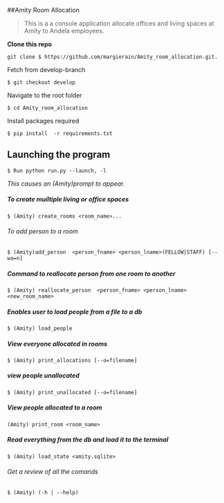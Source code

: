 ##Amity Room Allocation

>This is a a console application allocate offices and living spaces at Amity to Andela employees.

**Clone this repo**

```shell
git clone $ https://github.com/margierain/Amity_room_allocation.git.
````

Fetch from develop-branch
```shell
$ git checkout develop
```

Navigate to the root folder
```
$ cd Amity_room_allocation
```

Install packages required
```shell
$ pip install  -r requirements.txt
```

## Launching the program
```shell
$ Run python run.py --launch, -l
```

*This causes an (Amity)prompt to appear.*

##### *To create muiltiple living or office spaces*

```shell
$ (Amity) create_rooms <room_name>...
```
###### To add person to a room

```shell
$ (Amity)add_person  <person_fname> <person_lname>(FELLOW|STAFF) [--wa=n]
```

##### Command to reallocate person from one room to another

``` shell
$ (Amity) reallocate_person  <person_fname> <person_lname> <new_room_name>
```

##### Enables user to load people from a file to a db
```shell
$ (Amity) load_people
```

##### View everyone allocated in rooms

```shell
$ (Amity) print_allocations [--o=filename]
```

##### view people unallocated
```shell
$ (Amity) print_unallocated [--o=filename]
```

##### View people allocated to a room
```shell
(Amity) print_room <room_name>
```

##### Read everything from the db and load it to the terminal
```shell
$ (Amity) load_state <amity.sqlite>
```

###### Get a review of all the comands
``` shell
$ (Amity) (-h | --help)
```



